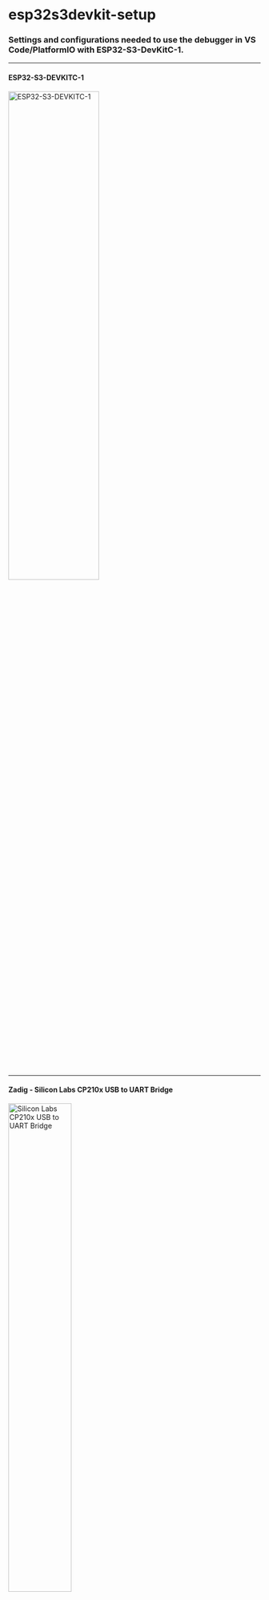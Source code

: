 # esp32s3devkit-setup
<h3>Settings and configurations needed to use the debugger in VS Code/PlatformIO with ESP32-S3-DevKitC-1.</h3>

---
#### ESP32-S3-DEVKITC-1
<image src=./images/esp32-s3-devkitc-1.png height=50% width=60% alt="ESP32-S3-DEVKITC-1">

---
#### Zadig - Silicon Labs CP210x USB to UART Bridge
<image src="./images/usb_to_uart.png" height=50% width=50% alt="Silicon Labs CP210x USB to UART Bridge">

---
#### Zadig - USB JTAG/serial debug unit (Interface 0)
<image src="./images/jtag_interface0.png" height=50% width=50% alt="USB JTAG/serial debug unit (Interface 0)">

---
#### Zadig - USB JTAG/serial debug unit (Interface 2)
<image src="./images/jtag_interface2.png" height=50% width=50% alt="USB JTAG/serial debug unit (Interface 2)">

---
#### Device Manager - Ports (COM & LPT)
<image src="./images/device_manager_usb_to_uart.png" height=50% width=50% alt="Silicon Labs CP210x USB to UART Bridge">

---
#### Device Manager - Universal Serial Bus devices
<image src="./images/device_manager_jtag.png" height=50% width=50% alt="Silicon Labs CP210x USB to UART Bridge">

---
#### platformio.ini

```
; PlatformIO Project Configuration File
;
;   Build options: build flags, source filter
;   Upload options: custom upload port, speed and extra flags
;   Library options: dependencies, extra library storages
;   Advanced options: extra scripting
;
; Please visit documentation for the other options and examples
; https://docs.platformio.org/page/projectconf.html

[env:esp32-s3-devkitc-1]
platform = espressif32
board = esp32-s3-devkitc-1
framework = espidf
build_type = debug
upload_protocol = esp-builtin
monitor_port = COM8
monitor_speed = 115200
debug_tool = esp-builtin
```
